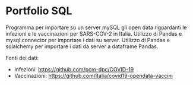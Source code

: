 # Portfolio SQL
Programma per importare su un server mySQL gli open data riguardanti le infezioni e le vaccinazioni per SARS-COV-2 in Italia.
Utilizzo di Pandas e mysql.connector per importare i dati su server.
Utilizzo di Pandas e sqlalchemy per importare i dati da server a dataframe Pandas.

Fonti dei dati:
- Infezioni: https://github.com/pcm-dpc/COVID-19
- Vaccinazioni: https://github.com/italia/covid19-opendata-vaccini
